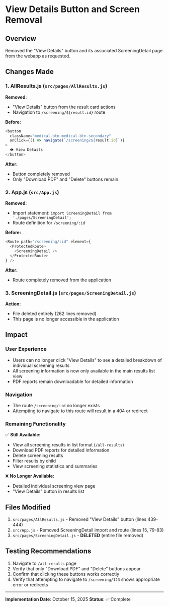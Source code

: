 # View Details Button and Screen Removal

## Overview
Removed the "View Details" button and its associated ScreeningDetail page from the webapp as requested.

## Changes Made

### 1. AllResults.js (`src/pages/AllResults.js`)
**Removed:**
- "View Details" button from the result card actions
- Navigation to `/screening/${result.id}` route

**Before:**
```javascript
<button
  className="medical-btn medical-btn-secondary"
  onClick={() => navigate(`/screening/${result.id}`)}
>
  👁️ View Details
</button>
```

**After:**
- Button completely removed
- Only "Download PDF" and "Delete" buttons remain

### 2. App.js (`src/App.js`)
**Removed:**
- Import statement: `import ScreeningDetail from './pages/ScreeningDetail';`
- Route definition for `/screening/:id`

**Before:**
```javascript
<Route path="/screening/:id" element={
  <ProtectedRoute>
    <ScreeningDetail />
  </ProtectedRoute>
} />
```

**After:**
- Route completely removed from the application

### 3. ScreeningDetail.js (`src/pages/ScreeningDetail.js`)
**Action:**
- File deleted entirely (262 lines removed)
- This page is no longer accessible in the application

## Impact

### User Experience
- Users can no longer click "View Details" to see a detailed breakdown of individual screening results
- All screening information is now only available in the main results list view
- PDF reports remain downloadable for detailed information

### Navigation
- The route `/screening/:id` no longer exists
- Attempting to navigate to this route will result in a 404 or redirect

### Remaining Functionality
✅ **Still Available:**
- View all screening results in list format (`/all-results`)
- Download PDF reports for detailed information
- Delete screening results
- Filter results by child
- View screening statistics and summaries

❌ **No Longer Available:**
- Detailed individual screening view page
- "View Details" button in results list

## Files Modified
1. `src/pages/AllResults.js` - Removed "View Details" button (lines 439-444)
2. `src/App.js` - Removed ScreeningDetail import and route (lines 15, 79-83)
3. `src/pages/ScreeningDetail.js` - **DELETED** (entire file removed)

## Testing Recommendations
1. Navigate to `/all-results` page
2. Verify that only "Download PDF" and "Delete" buttons appear
3. Confirm that clicking these buttons works correctly
4. Verify that attempting to navigate to `/screening/123` shows appropriate error or redirects

---
**Implementation Date**: October 15, 2025
**Status**: ✅ Complete
